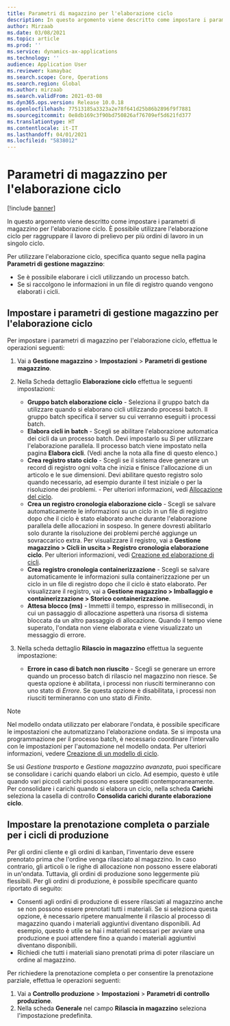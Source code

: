 ```yaml
---
title: Parametri di magazzino per l'elaborazione ciclo
description: In questo argomento viene descritto come impostare i parametri di magazzino per l'elaborazione ciclo. È possibile utilizzare l'elaborazione ciclo per raggruppare il lavoro di prelievo per più ordini di lavoro in un singolo ciclo.
author: Mirzaab
ms.date: 03/08/2021
ms.topic: article
ms.prod: ''
ms.service: dynamics-ax-applications
ms.technology: ''
audience: Application User
ms.reviewer: kamaybac
ms.search.scope: Core, Operations
ms.search.region: Global
ms.author: mirzaab
ms.search.validFrom: 2021-03-08
ms.dyn365.ops.version: Release 10.0.18
ms.openlocfilehash: 77513185a3323a2e78f641d25b86b2896f9f7881
ms.sourcegitcommit: 0e8db169c3f90bd750826af76709ef5d621fd377
ms.translationtype: HT
ms.contentlocale: it-IT
ms.lasthandoff: 04/01/2021
ms.locfileid: "5838012"
---
```

# <a name="warehouse-parameters-for-wave-processing"></a>Parametri di magazzino per l'elaborazione ciclo

[!include [banner](../includes/banner.md)]

In questo argomento viene descritto come impostare i parametri di magazzino per l'elaborazione ciclo. È possibile utilizzare l'elaborazione ciclo per raggruppare il lavoro di prelievo per più ordini di lavoro in un singolo ciclo.

Per utilizzare l'elaborazione ciclo, specifica quanto segue nella pagina **Parametri di gestione magazzino**:

- Se è possibile elaborare i cicli utilizzando un processo batch.
- Se si raccolgono le informazioni in un file di registro quando vengono elaborati i cicli.

## <a name="set-up-warehouse-management-parameters-for-wave-processing"></a>Impostare i parametri di gestione magazzino per l'elaborazione ciclo

Per impostare i parametri di magazzino per l'elaborazione ciclo, effettua le operazioni seguenti:

1. Vai a **Gestione magazzino** \> **Impostazioni** \> **Parametri di gestione magazzino**.

1. Nella Scheda dettaglio **Elaborazione ciclo** effettua le seguenti impostazioni:

    - **Gruppo batch elaborazione ciclo** - Seleziona il gruppo batch da utilizzare quando si elaborano cicli utilizzando processi batch. Il gruppo batch specifica il server su cui verranno eseguiti i processi batch.
    - **Elabora cicli in batch** - Scegli se abilitare l'elaborazione automatica dei cicli da un processo batch. Devi impostarlo su *Sì* per utilizzare l'elaborazione parallela. Il processo batch viene impostato nella pagina **Elabora cicli**. (Vedi anche la nota alla fine di questo elenco.)
    - **Crea registro stato ciclo** - Scegli se il sistema deve generare un record di registro ogni volta che inizia e finisce l'allocazione di un articolo e le sue dimensioni. Devi abilitare questo registro solo quando necessario, ad esempio durante il test iniziale o per la risoluzione dei problemi. - Per ulteriori informazioni, vedi [Allocazione del ciclo](wave-allocation-method.md).
    - **Crea un registro cronologia elaborazione ciclo** - Scegli se salvare automaticamente le informazioni su un ciclo in un file di registro dopo che il ciclo è stato elaborato anche durante l'elaborazione parallela delle allocazioni in sospeso. In genere dovresti abilitarlo solo durante la risoluzione dei problemi perché aggiunge un sovraccarico extra. Per visualizzare il registro, vai a **Gestione magazzino \> Cicli in uscita \> Registro cronologia elaborazione ciclo**. Per ulteriori informazioni, vedi [Creazione ed elaborazione di cicli](wave-processing.md).
    - **Crea registro cronologia containerizzazione** - Scegli se salvare automaticamente le informazioni sulla containerizzazione per un ciclo in un file di registro dopo che il ciclo è stato elaborato. Per visualizzare il registro, vai a **Gestione magazzino \> Imballaggio e containerizzazione \> Storico containerizzazione**.
    - **Attesa blocco (ms)** - Immetti il tempo, espresso in millisecondi, in cui un passaggio di allocazione aspetterà una risorsa di sistema bloccata da un altro passaggio di allocazione. Quando il tempo viene superato, l'ondata non viene elaborata e viene visualizzato un messaggio di errore.

1. Nella scheda dettaglio **Rilascio in magazzino** effettua la seguente impostazione:

    - **Errore in caso di batch non riuscito** - Scegli se generare un errore quando un processo batch di rilascio nel magazzino non riesce. Se questa opzione è abilitata, i processi non riusciti termineranno con uno stato di *Errore*. Se questa opzione è disabilitata, i processi non riusciti termineranno con uno stato di *Finito*.

> [!NOTE]
> Nel modello ondata utilizzato per elaborare l'ondata, è possibile specificare le impostazioni che automatizzano l'elaborazione ondata. Se si imposta una programmazione per il processo batch, è necessario coordinare l'intervallo con le impostazioni per l'automazione nel modello ondata. Per ulteriori informazioni, vedere [Creazione di un modello di ciclo](wave-templates.md).
>
> Se usi *Gestione trasporto* e *Gestione magazzino avanzata*, puoi specificare se consolidare i carichi quando elabori un ciclo. Ad esempio, questo è utile quando vari piccoli carichi possono essere spediti contemporaneamente. Per consolidare i carichi quando si elabora un ciclo, nella scheda **Carichi** seleziona la casella di controllo **Consolida carichi durante elaborazione ciclo**.</P>

## <a name="set-up-full-or-partial-reservation-for-production-waves"></a>Impostare la prenotazione completa o parziale per i cicli di produzione

Per gli ordini cliente e gli ordini di kanban, l'inventario deve essere prenotato prima che l'ordine venga rilasciato al magazzino. In caso contrario, gli articoli o le righe di allocazione non possono essere elaborati in un'ondata. Tuttavia, gli ordini di produzione sono leggermente più flessibili. Per gli ordini di produzione, è possibile specificare quanto riportato di seguito:

- Consenti agli ordini di produzione di essere rilasciati al magazzino anche se non possono essere prenotati tutti i materiali. Se si seleziona questa opzione, è necessario ripetere manualmente il rilascio al processo di magazzino quando i materiali aggiuntivi diventano disponibili. Ad esempio, questo è utile se hai i materiali necessari per avviare una produzione e puoi attendere fino a quando i materiali aggiuntivi diventano disponibili.
- Richiedi che tutti i materiali siano prenotati prima di poter rilasciare un ordine al magazzino.

Per richiedere la prenotazione completa o per consentire la prenotazione parziale, effettua le operazioni seguenti:

1. Vai a **Controllo produzione** \> **Impostazioni** \> **Parametri di controllo produzione**.
1. Nella scheda **Generale** nel campo **Rilascia in magazzino** seleziona l'impostazione predefinita.
